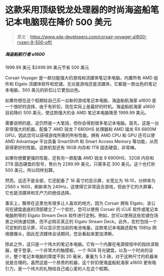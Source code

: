 # 这款采用顶级锐龙处理器的时尚海盗船笔记本电脑现在降价 500 美元

> 原文：<https://www.xda-developers.com/corsair-voyager-a1600-ryzen-9-500-off/>

##### 海盗船航行者 a1600

1999.99 美元 $2499.99 美元节省 500 美元

Corsair Voyager 是一款功能强大的游戏和流媒体笔记本电脑，内置所有 AMD 组件和 Elgato 流媒体软件和宏键。无论是游戏还是流媒体，它都是一款出色的笔记本电脑，500 美元的折扣让它更加出色。

如果你想在这个假期给自己买一台新的游戏笔记本电脑，海盗船航海家 a1600 是一个很好的选择，由于有折扣，现在实际上是最好的时机。海盗船航海家 a1600 目前降价 500 美元，使这款强大的全 AMD 笔记本电脑降至 1999.99 美元。

需要说明的是，这仍然是一大笔钱，但你会得到很多笔记本电脑。首先，这是一台非常强大的机器，配备了 AMD 锐龙 7 6800HS 处理器和 AMD 镭龙 RX 6800M GPU，因此您可以获得游戏所需的所有性能。拥有 AMD CPU 和 GPU 还可以使 AMD Advantage 平台具备 SmartShift 和 Smart Access Memory 等功能，从而获得更好的性能。这款机型还有 16GB 内存和 1TB 固态硬盘，非常棒。

如果你想要更强的性能，还有另一款配备 AMD 锐龙 9 6900HS、32GB 内存和 2TB 固态硬盘的型号，售价为 2299.99 美元，只需多花 300 美元。这个也打折 500 美元，所以同样划算。

然而，这还不是全部，它还配备了 16 英寸的显示屏，长宽比为 16:10，分辨率为 2560 x 1600，刷新率为 240Hz。这使得它非常适合游戏，但由于它的大屏幕，它也是流媒体和生产力的绝佳选择。

事实上，飘带在这里也有很多让人喜欢的地方。因为 Corsair 拥有 Elgato，该公司在键盘底座的顶部建立了一个宏栏，您可以使用 Corsair 的 iCUE 软件或笔记本电脑附带的 Elgato Stream Deck 软件进行定制。例如，您可以使用这些宏键在场景之间快速切换，而不必购买真正的 Elgato Stream Deck。此外，宏栏包括一个可定制的显示屏，可以显示您当前的电池电量。这款笔记本电脑还配有 1080p 网络摄像头，因此在流媒体会话期间，您会看起来更加清晰。

除此之外，这只是一个伟大的笔记本电脑。它有一个内置在电源按钮中的指纹读取器，便于登录，一个非常大的触摸板，一个 RGB 背光键盘，以及一个时尚的设计。整个笔记本电脑的厚度不到 20 毫米，重量为 5.3 磅，对于这种尺寸的机器来说是合理的。虽然这是一个昂贵的机器，这个折扣使海盗船航海家 a1600 更有吸引力，是一个伟大的礼物给自己或心爱的人在这个假期。